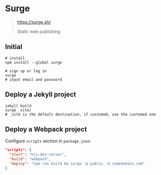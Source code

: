 # Surge

> <https://surge.sh/>
>
> Static web publishing

## Initial

```shell
# install
npm install --global surge

# sign up or log in
surge
# input email and password
```

## Deploy a Jekyll project

```shell
jekyll build
surge _site/
# _site is the default destination, if customed, use the customed one
```

## Deploy a Webpack project

Configure `scripts` section in `package.json`:

```json
"scripts": {
  "start": "hjs-dev-server",
  "build": "webpack",
  "deploy": "npm run build && surge -p public -d somedomain.com"
}
```

